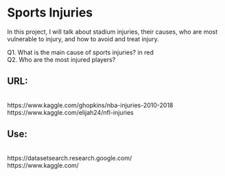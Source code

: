 # Sports Injuries
<p>In this project, I will talk about stadium injuries, their causes, who are most vulnerable to injury, and how to avoid and treat injury.</p>


Q1. What is the main cause of sports injuries? in red
<br>
Q2. Who are the most injured players?

## URL: 
<br>
https://www.kaggle.com/ghopkins/nba-injuries-2010-2018
<br>
https://www.kaggle.com/elijah24/nfl-injuries 

## Use: 
<br>
https://datasetsearch.research.google.com/
<br>
https://www.kaggle.com/
